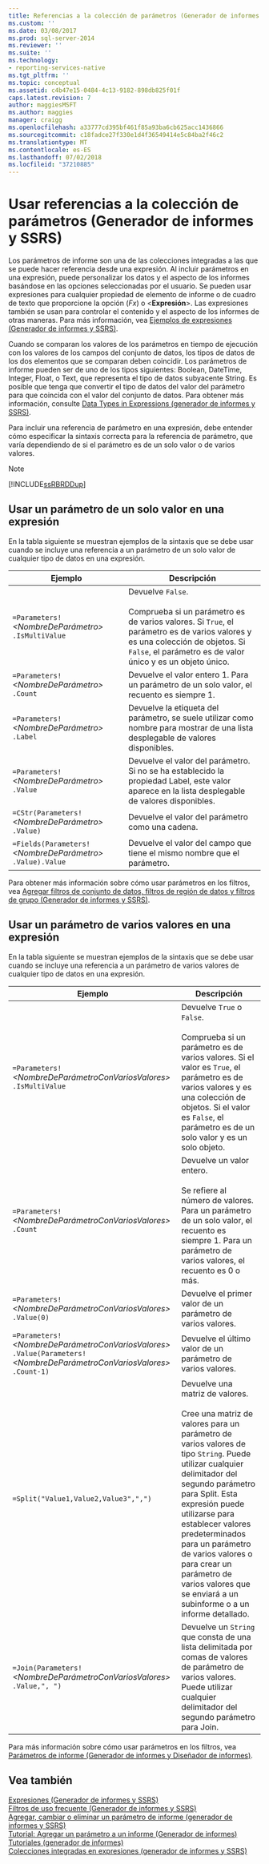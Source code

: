 ```yaml
---
title: Referencias a la colección de parámetros (Generador de informes y SSRS) | Microsoft Docs
ms.custom: ''
ms.date: 03/08/2017
ms.prod: sql-server-2014
ms.reviewer: ''
ms.suite: ''
ms.technology:
- reporting-services-native
ms.tgt_pltfrm: ''
ms.topic: conceptual
ms.assetid: c4b47e15-0484-4c13-9182-898db825f01f
caps.latest.revision: 7
author: maggiesMSFT
ms.author: maggies
manager: craigg
ms.openlocfilehash: a33777cd395bf461f85a93ba6cb625acc1436866
ms.sourcegitcommit: c18fadce27f330e1d4f36549414e5c84ba2f46c2
ms.translationtype: MT
ms.contentlocale: es-ES
ms.lasthandoff: 07/02/2018
ms.locfileid: "37210885"
---
```

# <a name="parameters-collection-references-report-builder-and-ssrs"></a>Usar referencias a la colección de parámetros (Generador de informes y SSRS)
  Los parámetros de informe son una de las colecciones integradas a las que se puede hacer referencia desde una expresión. Al incluir parámetros en una expresión, puede personalizar los datos y el aspecto de los informes basándose en las opciones seleccionadas por el usuario. Se pueden usar expresiones para cualquier propiedad de elemento de informe o de cuadro de texto que proporcione la opción (*Fx*) o \<**Expresión**>. Las expresiones también se usan para controlar el contenido y el aspecto de los informes de otras maneras. Para más información, vea [Ejemplos de expresiones &#40;Generador de informes y SSRS&#41;](expression-examples-report-builder-and-ssrs.md).  
  
 Cuando se comparan los valores de los parámetros en tiempo de ejecución con los valores de los campos del conjunto de datos, los tipos de datos de los dos elementos que se comparan deben coincidir. Los parámetros de informe pueden ser de uno de los tipos siguientes: Boolean, DateTime, Integer, Float, o Text, que representa el tipo de datos subyacente String. Es posible que tenga que convertir el tipo de datos del valor del parámetro para que coincida con el valor del conjunto de datos. Para obtener más información, consulte [Data Types in Expressions &#40;generador de informes y SSRS&#41;](expressions-report-builder-and-ssrs.md).  
  
 Para incluir una referencia de parámetro en una expresión, debe entender cómo especificar la sintaxis correcta para la referencia de parámetro, que varía dependiendo de si el parámetro es de un solo valor o de varios valores.  
  
> [!NOTE]  
>  [!INCLUDE[ssRBRDDup](../../includes/ssrbrddup-md.md)]  
  
##  <a name="Single"></a> Usar un parámetro de un solo valor en una expresión  
 En la tabla siguiente se muestran ejemplos de la sintaxis que se debe usar cuando se incluye una referencia a un parámetro de un solo valor de cualquier tipo de datos en una expresión.  
  
|Ejemplo|Descripción|  
|-------------|-----------------|  
|`=Parameters!` *\<NombreDeParámetro>* `.IsMultiValue`|Devuelve `False`.<br /><br /> Comprueba si un parámetro es de varios valores. Si `True`, el parámetro es de varios valores y es una colección de objetos. Si `False`, el parámetro es de valor único y es un objeto único.|  
|`=Parameters!` *\<NombreDeParámetro>* `.Count`|Devuelve el valor entero 1. Para un parámetro de un solo valor, el recuento es siempre 1.|  
|`=Parameters!` *\<NombreDeParámetro>* `.Label`|Devuelve la etiqueta del parámetro, se suele utilizar como nombre para mostrar de una lista desplegable de valores disponibles.|  
|`=Parameters!` *\<NombreDeParámetro>* `.Value`|Devuelve el valor del parámetro. Si no se ha establecido la propiedad Label, este valor aparece en la lista desplegable de valores disponibles.|  
|`=CStr(Parameters!`  *\<NombreDeParámetro>* `.Value)`|Devuelve el valor del parámetro como una cadena.|  
|`=Fields(Parameters!` *\<NombreDeParámetro>* `.Value).Value`|Devuelve el valor del campo que tiene el mismo nombre que el parámetro.|  
  
 Para obtener más información sobre cómo usar parámetros en los filtros, vea [Agregar filtros de conjunto de datos, filtros de región de datos y filtros de grupo &#40;Generador de informes y SSRS&#41;](add-dataset-filters-data-region-filters-and-group-filters.md).  
  
##  <a name="Multi"></a> Usar un parámetro de varios valores en una expresión  
 En la tabla siguiente se muestran ejemplos de la sintaxis que se debe usar cuando se incluye una referencia a un parámetro de varios valores de cualquier tipo de datos en una expresión.  
  
|Ejemplo|Descripción|  
|-------------|-----------------|  
|`=Parameters!` *\<NombreDeParámetroConVariosValores>* `.IsMultiValue`|Devuelve `True` o `False`.<br /><br /> Comprueba si un parámetro es de varios valores. Si el valor es `True`, el parámetro es de varios valores y es una colección de objetos. Si el valor es `False`, el parámetro es de un solo valor y es un solo objeto.|  
|`=Parameters!` *\<NombreDeParámetroConVariosValores>* `.Count`|Devuelve un valor entero.<br /><br /> Se refiere al número de valores. Para un parámetro de un solo valor, el recuento es siempre 1. Para un parámetro de varios valores, el recuento es 0 o más.|  
|`=Parameters!` *\<NombreDeParámetroConVariosValores>* `.Value(0)`|Devuelve el primer valor de un parámetro de varios valores.|  
|`=Parameters!` *\<NombreDeParámetroConVariosValores>* `.Value(Parameters!` *\<NombreDeParámetroConVariosValores>* `.Count-1)`|Devuelve el último valor de un parámetro de varios valores.|  
|`=Split("Value1,Value2,Value3",",")`|Devuelve una matriz de valores.<br /><br /> Cree una matriz de valores para un parámetro de varios valores de tipo `String`. Puede utilizar cualquier delimitador del segundo parámetro para Split. Esta expresión puede utilizarse para establecer valores predeterminados para un parámetro de varios valores o para crear un parámetro de varios valores que se enviará a un subinforme o a un informe detallado.|  
|`=Join(Parameters!` *\<NombreDeParámetroConVariosValores>* `.Value,", ")`|Devuelve un `String` que consta de una lista delimitada por comas de valores de parámetro de varios valores. Puede utilizar cualquier delimitador del segundo parámetro para Join.|  
  
 Para más información sobre cómo usar parámetros en los filtros, vea [Parámetros de informe &#40;Generador de informes y Diseñador de informes&#41;](report-parameters-report-builder-and-report-designer.md).  
  
## <a name="see-also"></a>Vea también  
 [Expresiones &#40;Generador de informes y SSRS&#41;](expressions-report-builder-and-ssrs.md)   
 [Filtros de uso frecuente &#40;Generador de informes y SSRS&#41;](commonly-used-filters-report-builder-and-ssrs.md)   
 [Agregar, cambiar o eliminar un parámetro de informe &#40;generador de informes y SSRS&#41;](add-change-or-delete-a-report-parameter-report-builder-and-ssrs.md)   
 [Tutorial: Agregar un parámetro a un informe &#40;Generador de informes&#41;](../tutorial-add-a-parameter-to-your-report-report-builder.md)   
 [Tutoriales &#40;generador de informes&#41;](../report-builder-tutorials.md)   
 [Colecciones integradas en expresiones &#40;generador de informes y SSRS&#41;](built-in-collections-in-expressions-report-builder.md)  
  
  
